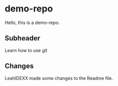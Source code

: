 # demo-repo
Hello, this is a demo-repo.
## Subheader
Learn how to use git
## Changes
LeahIDEXX made some changes to the Readme file.
